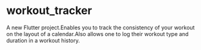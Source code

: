 # workout_tracker

A new Flutter project.Enables you to track the consistency of your workout on the layout of a calendar.Also allows one to log their workout type and duration in a workout history.


